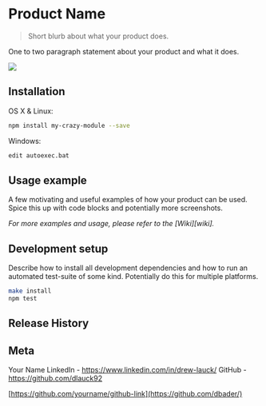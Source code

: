 # Product Name
> Short blurb about what your product does.


One to two paragraph statement about your product and what it does.

![](header.png)

## Installation

OS X & Linux:

```sh
npm install my-crazy-module --save
```

Windows:

```sh
edit autoexec.bat
```

## Usage example

A few motivating and useful examples of how your product can be used. Spice this up with code blocks and potentially more screenshots.

_For more examples and usage, please refer to the [Wiki][wiki]._

## Development setup

Describe how to install all development dependencies and how to run an automated test-suite of some kind. Potentially do this for multiple platforms.

```sh
make install
npm test
```

## Release History


## Meta

Your Name
LinkedIn - https://www.linkedin.com/in/drew-lauck/
GitHub - https://github.com/dlauck92


[https://github.com/yourname/github-link](https://github.com/dbader/)
